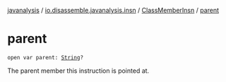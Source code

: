 [javanalysis](../../index.md) / [io.disassemble.javanalysis.insn](../index.md) / [ClassMemberInsn](index.md) / [parent](./parent.md)

# parent

`open var parent: `[`String`](https://kotlinlang.org/api/latest/jvm/stdlib/kotlin/-string/index.html)`?`

The parent member this instruction is pointed at.

